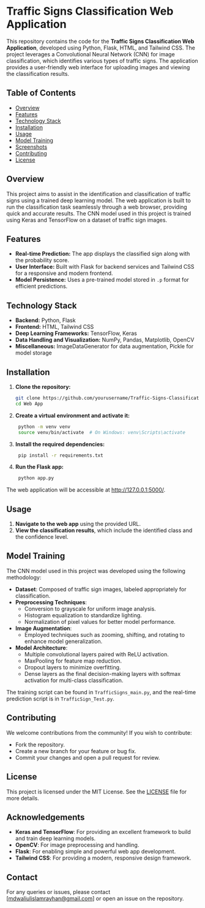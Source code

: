 # Traffic Signs Classification Web Application

This repository contains the code for the **Traffic Signs Classification Web Application**, developed using Python, Flask, HTML, and Tailwind CSS. The project leverages a Convolutional Neural Network (CNN) for image classification, which identifies various types of traffic signs. The application provides a user-friendly web interface for uploading images and viewing the classification results.

## Table of Contents

- [Overview](#overview)
- [Features](#features)
- [Technology Stack](#technology-stack)
- [Installation](#installation)
- [Usage](#usage)
- [Model Training](#model-training)
- [Screenshots](#screenshots)
- [Contributing](#contributing)
- [License](#license)

## Overview

This project aims to assist in the identification and classification of traffic signs using a trained deep learning model. The web application is built to run the classification task seamlessly through a web browser, providing quick and accurate results. The CNN model used in this project is trained using Keras and TensorFlow on a dataset of traffic sign images.

## Features

- **Real-time Prediction:** The app displays the classified sign along with the probability score.
- **User Interface:** Built with Flask for backend services and Tailwind CSS for a responsive and modern frontend.
- **Model Persistence:** Uses a pre-trained model stored in `.p` format for efficient predictions.

## Technology Stack

- **Backend:** Python, Flask
- **Frontend:** HTML, Tailwind CSS
- **Deep Learning Frameworks:** TensorFlow, Keras
- **Data Handling and Visualization:** NumPy, Pandas, Matplotlib, OpenCV
- **Miscellaneous:** ImageDataGenerator for data augmentation, Pickle for model storage

## Installation

1. **Clone the repository:**
   ```bash
   git clone https://github.com/yourusername/Traffic-Signs-Classification-WebApp.git
   cd Web App
2. **Create a virtual environment and activate it:**
   ```bash
    python -m venv venv
    source venv/bin/activate  # On Windows: venv\Scripts\activate
3. **Install the required dependencies:**
   ```bash
    pip install -r requirements.txt
4. **Run the Flask app:**
   ```bash
    python app.py
The web application will be accessible at http://127.0.0.1:5000/.

## Usage

1. **Navigate to the web app** using the provided URL.
2. **View the classification results**, which include the identified class and the confidence level.

## Model Training

The CNN model used in this project was developed using the following methodology:

- **Dataset**: Composed of traffic sign images, labeled appropriately for classification.
- **Preprocessing Techniques**:
  - Conversion to grayscale for uniform image analysis.
  - Histogram equalization to standardize lighting.
  - Normalization of pixel values for better model performance.
- **Image Augmentation**:
  - Employed techniques such as zooming, shifting, and rotating to enhance model generalization.
- **Model Architecture**:
  - Multiple convolutional layers paired with ReLU activation.
  - MaxPooling for feature map reduction.
  - Dropout layers to minimize overfitting.
  - Dense layers as the final decision-making layers with softmax activation for multi-class classification.

The training script can be found in `TrafficSigns_main.py`, and the real-time prediction script is in `TrafficSign_Test.py`.

## Contributing

We welcome contributions from the community! If you wish to contribute:
- Fork the repository.
- Create a new branch for your feature or bug fix.
- Commit your changes and open a pull request for review.

## License

This project is licensed under the MIT License. See the [LICENSE](LICENSE) file for more details.

## Acknowledgements

- **Keras and TensorFlow**: For providing an excellent framework to build and train deep learning models.
- **OpenCV**: For image preprocessing and handling.
- **Flask**: For enabling simple and powerful web app development.
- **Tailwind CSS**: For providing a modern, responsive design framework.

## Contact

For any queries or issues, please contact [mdwaliulislamrayhan@gmail.com] or open an issue on the repository.

